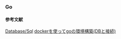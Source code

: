 ### Go

#### 参考文献
[Database/Sql](https://golang.shop/tags/database/sql/)
[dockerを使ってgoの環境構築(DBと接続)](https://zenn.dev/tomi/articles/2020-10-16-go-docker-db)